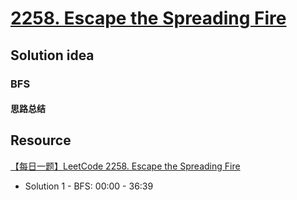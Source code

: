 # [2258. Escape the Spreading Fire](https://leetcode.com/problems/escape-the-spreading-fire/description/)

## Solution idea
### BFS
#### 思路总结

## Resource
[【每日一题】LeetCode 2258. Escape the Spreading Fire](https://www.youtube.com/watch?v=xUijWmULpzA&t=1994s&ab_channel=HuifengGuan)
* Solution 1 - BFS: 00:00 - 36:39
